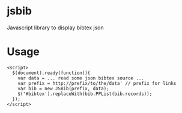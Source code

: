 jsbib
=====

Javascript library to display bibtex json


Usage
=====

    <script>
      $(document).ready(function(){
        var data = ... read some json bibtex source ...
        var prefix = http://prefix/to/the/data' // prefix for links        
        var bib = new JSBib(prefix, data);        
        $('#bibtex').replaceWith(bib.PPList(bib.records));
      });
    </script>
